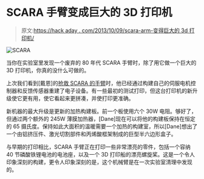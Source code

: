 # SCARA 手臂变成巨大的 3D 打印机

> 原文:[https://hack aday . com/2013/10/09/scara-arm-变得巨大的 3d 打印机/](https://hackaday.com/2013/10/09/scara-arm-becomes-enormous-3d-printer/)

![SCARA](../Images/c0021df61ff6532c08c1ca1b3a3c7d80.png)

当你在实验室里发现一个废弃的 80 年代 SCARA 手臂时，除了用它做一个巨大的 3D 打印机，你真的没什么可做的。

上次我们看到[戴恩]的[抢救 SCARA 的手臂](http://hackaday.com/2012/06/19/salvaged-robot-arm-makes-a-big-3d-printer/)时，他已经通过构建自己的伺服电机控制器和反馈传感器重建了电子设备。有一些最初的测试打印，但这台打印机的新升级使它更有用，使它看起来更拼凑，并使打印更准确。

新机器的最大升级是更新的加热构建板。前一个板使用六个 30W 电阻。够好了，但通过两个额外的 245W 薄膜加热器，[Dane]现在可以将他的构建板保持在恒定的 65 摄氏度。保持如此大面积的温暖需要一个加热的构建室，所以[Dane]想出了一个由铝挤压件、激光切割部件和丙烯酸框架制成的巨型半六边形盒子。

与早期的打印相比，SCARA 手臂正在打印一些非常漂亮的零件，包括一个容纳 40 节磷酸铁锂电池的电池座，以及一个 3D 打印船的漂亮螺旋桨。这是一个令人印象深刻的构建，更令人印象深刻的是，这个机械臂是在一次实验室清理中发现的。